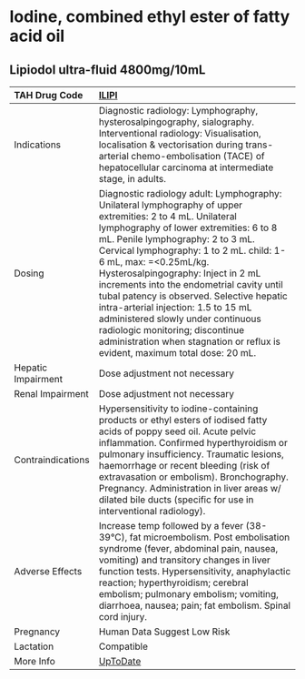 # Iodine, combined ethyl ester of fatty acid oil

## Lipiodol ultra-fluid 4800mg/10mL

| TAH Drug Code      | [ILIPI](https://www.tahsda.org.tw/drugs/hissearch.php?drug_code=ILIPI)                                                                                                                                                                                                                                                                                                                                                                                                                                                                                                                        |
|:-------------------|:----------------------------------------------------------------------------------------------------------------------------------------------------------------------------------------------------------------------------------------------------------------------------------------------------------------------------------------------------------------------------------------------------------------------------------------------------------------------------------------------------------------------------------------------------------------------------------------------|
| Indications        | Diagnostic radiology: Lymphography, hysterosalpingography, sialography. Interventional radiology: Visualisation, localisation & vectorisation during trans-arterial chemo-embolisation (TACE) of hepatocellular carcinoma at intermediate stage, in adults.                                                                                                                                                                                                                                                                                                                                   |
| Dosing             | Diagnostic radiology adult: Lymphography: Unilateral lymphography of upper extremities: 2 to 4 mL. Unilateral lymphography of lower extremities: 6 to 8 mL. Penile lymphography: 2 to 3 mL. Cervical lymphography: 1 to 2 mL. child: 1-6 mL, max: =<0.25mL/kg. Hysterosalpingography: Inject in 2 mL increments into the endometrial cavity until tubal patency is observed. Selective hepatic intra-arterial injection: 1.5 to 15 mL administered slowly under continuous radiologic monitoring; discontinue administration when stagnation or reflux is evident, maximum total dose: 20 mL. |
| Hepatic Impairment | Dose adjustment not necessary                                                                                                                                                                                                                                                                                                                                                                                                                                                                                                                                                                 |
| Renal Impairment   | Dose adjustment not necessary                                                                                                                                                                                                                                                                                                                                                                                                                                                                                                                                                                 |
| Contraindications  | Hypersensitivity to iodine-containing products or ethyl esters of iodised fatty acids of poppy seed oil. Acute pelvic inflammation. Confirmed hyperthyroidism or pulmonary insufficiency. Traumatic lesions, haemorrhage or recent bleeding (risk of extravasation or embolism). Bronchography. Pregnancy. Administration in liver areas w/ dilated bile ducts (specific for use in interventional radiology).                                                                                                                                                                                |
| Adverse Effects    | Increase temp followed by a fever (38-39°C), fat microembolism. Post embolisation syndrome (fever, abdominal pain, nausea, vomiting) and transitory changes in liver function tests. Hypersensitivity, anaphylactic reaction; hyperthyroidism; cerebral embolism; pulmonary embolism; vomiting, diarrhoea, nausea; pain; fat embolism. Spinal cord injury.                                                                                                                                                                                                                                    |
| Pregnancy          | Human Data Suggest Low Risk                                                                                                                                                                                                                                                                                                                                                                                                                                                                                                                                                                   |
| Lactation          | Compatible                                                                                                                                                                                                                                                                                                                                                                                                                                                                                                                                                                                    |
| More Info          | [UpToDate](https://www.uptodate.com/contents/iodine,-combined-ethyl-ester-of-fatty-acid-oil-drug-information)                                                                                                                                                                                                                                                                                                                                                                                                                                                                                 |

